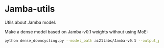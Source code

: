 # Jamba-utils
Utils about Jamba model.

Make a dense model based on Jamba-v0.1 weights without using MoE:
```sh
python dense_downcycling.py --model_path ai21labs/Jamba-v0.1 --output_path test --expert_ids 0
```
